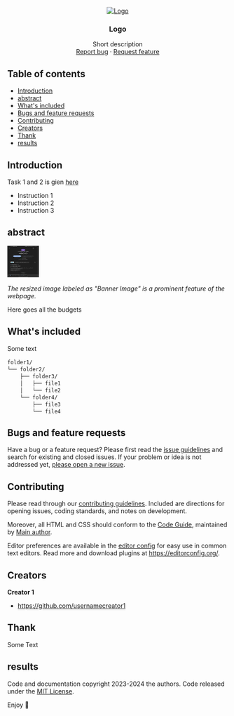 <p align="center">
  <a href="https://example.com/">
    <img src="https://via.placeholder.com/72" alt="Logo" width=72 height=72>
  </a>

  <h3 align="center">Logo</h3>

  <p align="center">
    Short description
    <br>
    <a href="https://reponame/issues/new?template=bug.md">Report bug</a>
    ·
    <a href="https://reponame/issues/new?template=feature.md&labels=feature">Request feature</a>
  </p>
</p>


## Table of contents

- [Introduction](#introduction)
- [abstract](#abstract)
- [What's included](#whats-included)
- [Bugs and feature requests](#bugs-and-feature-requests)
- [Contributing](#contributing)
- [Creators](#creators)
- [Thank](#thank)
- [results](#results)


## Introduction

Task 1 and 2 is gien [here](https://github.com/mjunaid31/Project_MHD/blob/main/Task%201%20and%202.ipynb)


- Instruction 1
- Instruction 2
- Instruction 3

## abstract

<!-- Resized image with HTML -->
<img src="banner.jpg" alt="Alt Text" width="72" height="72">

<!-- Label in Markdown -->
*The resized image labeled as "Banner Image" is a prominent feature of the webpage.*








Here goes all the budgets

## What's included

Some text

```text
folder1/
└── folder2/
    ├── folder3/
    │   ├── file1
    │   └── file2
    └── folder4/
        ├── file3
        └── file4
```

## Bugs and feature requests

Have a bug or a feature request? Please first read the [issue guidelines](https://reponame/blob/master/CONTRIBUTING.md) and search for existing and closed issues. If your problem or idea is not addressed yet, [please open a new issue](https://reponame/issues/new).

## Contributing

Please read through our [contributing guidelines](https://reponame/blob/master/CONTRIBUTING.md). Included are directions for opening issues, coding standards, and notes on development.

Moreover, all HTML and CSS should conform to the [Code Guide](https://github.com/mdo/code-guide), maintained by [Main author](https://github.com/usernamemainauthor).

Editor preferences are available in the [editor config](https://reponame/blob/master/.editorconfig) for easy use in common text editors. Read more and download plugins at <https://editorconfig.org/>.

## Creators

**Creator 1**

- <https://github.com/usernamecreator1>

## Thank

Some Text

## results

Code and documentation copyright 2023-2024 the authors. Code released under the [MIT License](https://reponame/blob/master/LICENSE).

Enjoy :metal:
